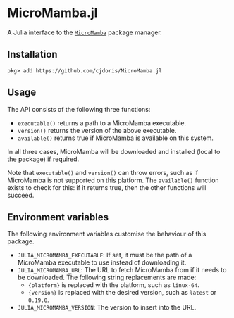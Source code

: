 # MicroMamba.jl

A Julia interface to the [`MicroMamba`](https://mamba.readthedocs.io/en/latest/user_guide/micromamba.html) package manager.

## Installation

```
pkg> add https://github.com/cjdoris/MicroMamba.jl
```

## Usage

The API consists of the following three functions:
- `executable()` returns a path to a MicroMamba executable.
- `version()` returns the version of the above executable.
- `available()` returns true if MicroMamba is available on this system.

In all three cases, MicroMamba will be downloaded and installed (local to the package)
if required.

Note that `executable()` and `version()` can throw errors, such as if MicroMamba is not
supported on this platform. The `available()` function exists to check for this: if it
returns true, then the other functions will succeed.

## Environment variables

The following environment variables customise the behaviour of this package.
- `JULIA_MICROMAMBA_EXECUTABLE`: If set, it must be the path of a MicroMamba executable to
  use instead of downloading it.
- `JULIA_MICROMAMBA_URL`: The URL to fetch MicroMamba from if it needs to be downloaded.
  The following string replacements are made:
  - `{platform}` is replaced with the platform, such as `linux-64`.
  - `{version}` is replaced with the desired version, such as `latest` or `0.19.0`.
- `JULIA_MICROMAMBA_VERSION`: The version to insert into the URL.
